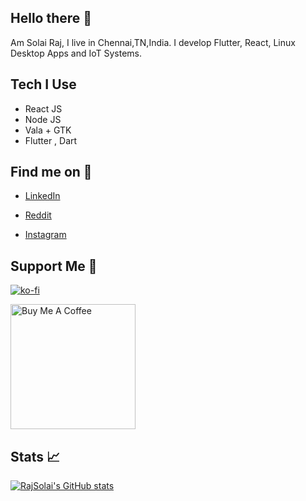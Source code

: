 ## Hello there 👋

Am Solai Raj, I live in Chennai,TN,India. I develop Flutter, React, Linux Desktop Apps and IoT Systems.

## Tech I Use

- React JS
- Node JS
- Vala + GTK
- Flutter , Dart

## Find me on 📍

- [LinkedIn](https://www.linkedin.com/in/solai085/)

- [Reddit](https://www.reddit.com/user/ms_0852)

- [Instagram](https://www.instagram.com/raj.solai085/)

## Support Me 🤝

[![ko-fi](https://ko-fi.com/img/githubbutton_sm.svg)](https://ko-fi.com/R6R7ABG0F)

<a href="https://www.buymeacoffee.com/rajsolai" target="_blank"><img src="https://cdn.buymeacoffee.com/buttons/v2/default-yellow.png" alt="Buy Me A Coffee" style="width: 200px;" ></a>

## Stats 📈

[![RajSolai's GitHub stats](https://github-readme-stats.vercel.app/api?username=RajSolai&show_icons=true)](https://github.com/anuraghazra/github-readme-stats)
